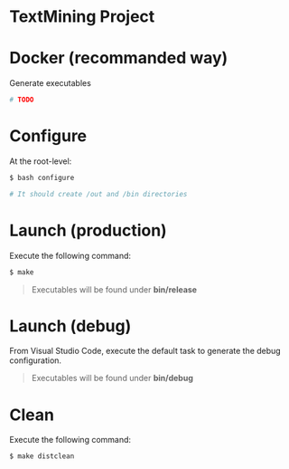TextMining Project
===

# Docker (recommanded way)

Generate executables

```bash
# TODO
```

# Configure

At the root-level:
```bash
$ bash configure

# It should create /out and /bin directories
```

# Launch (production)

Execute the following command:
```bash
$ make
```
> Executables will be found under **bin/release**

# Launch (debug)

From Visual Studio Code, execute the default task to generate the debug configuration.
> Executables will be found under **bin/debug**

# Clean

Execute the following command:
```bash
$ make distclean
```